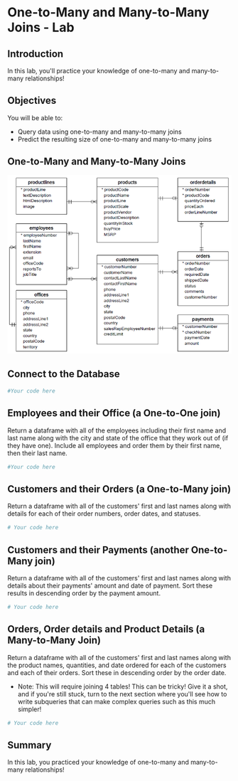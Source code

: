 
# One-to-Many and Many-to-Many Joins - Lab

## Introduction

In this lab, you'll practice your knowledge of one-to-many and many-to-many relationships!

## Objectives

You will be able to:
- Query data using one-to-many and many-to-many joins
- Predict the resulting size of one-to-many and many-to-many joins

## One-to-Many and Many-to-Many Joins
<img src='images/Database-Schema.png' width="600">

## Connect to the Database


```python
#Your code here
```

## Employees and their Office (a One-to-One join)

Return a dataframe with all of the employees including their first name and last name along with the city and state of the office that they work out of (if they have one). Include all employees and order them by their first name, then their last name.


```python
#Your code here
```

## Customers and their Orders (a One-to-Many join)

Return a dataframe with all of the customers' first and last names along with details for each of their order numbers, order dates, and statuses.


```python
# Your code here
```

## Customers and their Payments (another One-to-Many join)

Return a dataframe with all of the customers' first and last names along with details about their payments' amount and date of payment. Sort these results in descending order by the payment amount.


```python
# Your code here
```

## Orders, Order details and Product Details (a Many-to-Many Join)

Return a dataframe with all of the customers' first and last names along with the product names, quantities, and date ordered for each of the customers and each of their orders. Sort these in descending order by the order date.

- Note: This will require joining 4 tables! This can be tricky! Give it a shot, and if you're still stuck, turn to the next section where you'll see how to write subqueries that can make complex queries such as this much simpler!


```python
# Your code here
```

## Summary

In this lab, you practiced your knowledge of one-to-many and many-to-many relationships!

